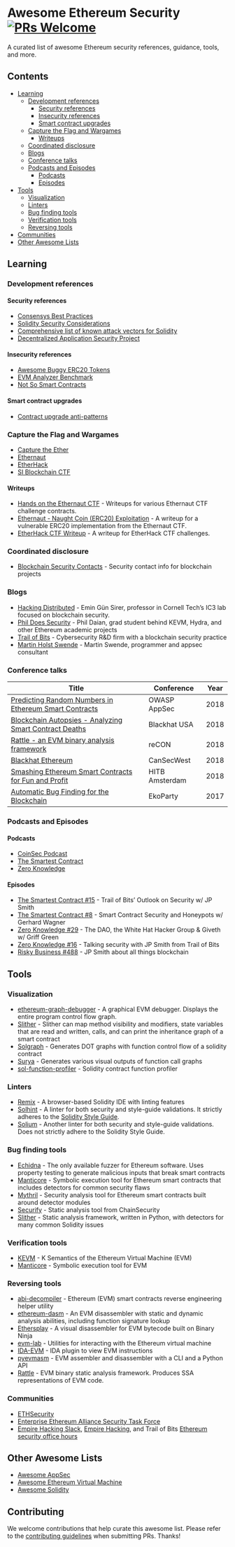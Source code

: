 # Awesome Ethereum Security [![PRs Welcome](https://img.shields.io/badge/PRs-welcome-brightgreen.svg?style=flat-square)](http://makeapullrequest.com)

A curated list of awesome Ethereum security references, guidance, tools, and more.

## Contents

* [Learning](#learning)
  * [Development references](#development-references)
    * [Security references](#security-references)
    * [Insecurity references](#insecurity-references)
    * [Smart contract upgrades](#smart-contract-upgrades)
  * [Capture the Flag and Wargames](#capture-the-flag-and-wargames)
    * [Writeups](#writeups)
  * [Coordinated disclosure](#coordinated-disclosure)
  * [Blogs](#blogs)
  * [Conference talks](#conference-talks)
  * [Podcasts and Episodes](#podcasts-and-episodes)
    * [Podcasts](#podcasts)
    * [Episodes](#episodes)
* [Tools](#tools)
  * [Visualization](#visualization)
  * [Linters](#linters)
  * [Bug finding tools](#bug-finding-tools)
  * [Verification tools](#verification-tools)
  * [Reversing tools](#reversing-tools)
* [Communities](#communities)
* [Other Awesome Lists](#other-awesome-lists)

## Learning

### Development references

#### Security references

* [Consensys Best Practices](https://github.com/ConsenSys/smart-contract-best-practices)
* [Solidity Security Considerations](https://solidity.readthedocs.io/en/latest/security-considerations.html)
* [Comprehensive list of known attack vectors for Solidity](https://blog.sigmaprime.io/solidity-security.html)
* [Decentralized Application Security Project](https://www.dasp.co/)

#### Insecurity references

* [Awesome Buggy ERC20 Tokens](https://github.com/sec-bit/awesome-buggy-erc20-tokens)
* [EVM Analyzer Benchmark](https://github.com/ConsenSys/evm-analyzer-benchmark-suite)
* [Not So Smart Contracts](https://github.com/trailofbits/not-so-smart-contracts)

#### Smart contract upgrades

* [Contract upgrade anti-patterns](https://blog.trailofbits.com/2018/09/05/contract-upgrade-anti-patterns/)

### Capture the Flag and Wargames

* [Capture the Ether](https://capturetheether.com/)
* [Ethernaut](https://ethernaut.zeppelin.solutions/)
* [EtherHack](https://etherhack.positive.com/)
* [SI Blockchain CTF](https://blockchain-ctf.securityinnovation.com/)

#### Writeups

* [Hands on the Ethernaut CTF](https://blog.trailofbits.com/2017/11/06/hands-on-the-ethernaut-ctf/) - Writeups for various Ethernaut CTF challenge contracts.
* [Ethernaut - Naught Coin (ERC20) Exploitation](https://medium.com/coinmonks/ethernaut-naught-coin-erc20-exploitation-218c86bb953b) - A writeup for a vulnerable ERC20 implementation from the Ethernaut CTF.
* [EtherHack CTF Writeup](https://blog.positive.com/phdays-8-etherhack-contest-writeup-794523f01248) - A writeup for EtherHack CTF challenges.

### Coordinated disclosure

* [Blockchain Security Contacts](https://github.com/trailofbits/blockchain-security-contacts) - Security contact info for blockchain projects

### Blogs

* [Hacking Distributed](http://hackingdistributed.com/) - Emin Gün Sirer, professor in Cornell Tech’s IC3 lab focused on blockchain security.
* [Phil Does Security](https://pdaian.com/blog/) - Phil Daian, grad student behind KEVM, Hydra, and other Ethereum academic projects
* [Trail of Bits](https://blog.trailofbits.com/) - Cybersecurity R&D firm with a blockchain security practice
* [Martin Holst Swende](http://swende.se/) - Martin Swende, programmer and appsec consultant

### Conference talks

| Title | Conference | Year |
| --- | --- | --- |
| [Predicting Random Numbers in Ethereum Smart Contracts](https://schd.ws/hosted_files/appseccalifornia2018/00/AppSecCali%202018%20-%20Predicting%20Random%20Numbers%20in%20Ethereum%20Smart%20Contracts.pdf) | OWASP AppSec | 2018 |
| [Blockchain Autopsies - Analyzing Smart Contract Deaths](https://github.com/trailofbits/publications/tree/master/presentations/Blockchain%20Autopsies%20-%20Analyzing%20Smart%20Contract%20Deaths) | Blackhat USA | 2018 |
| [Rattle - an EVM binary analysis framework](https://www.trailofbits.com/presentations/rattle/) | reCON | 2018 |
| [Blackhat Ethereum](https://github.com/trailofbits/publications/blob/master/presentations/Blackhat%20Ethereum) | CanSecWest | 2018 |
| [Smashing Ethereum Smart Contracts for Fun and Profit](https://github.com/b-mueller/smashing-smart-contracts) | HITB Amsterdam | 2018 |
| [Automatic Bug Finding for the Blockchain](https://github.com/trailofbits/publications/blob/master/presentations/Automatic%20bugfinding%20for%20the%20blockchain) | EkoParty | 2017 |

### Podcasts and Episodes

#### Podcasts

* [CoinSec Podcast](https://coinsecpodcast.com/)
* [The Smartest Contract](http://www.thesmartestcontract.com/)
* [Zero Knowledge](http://www.zeroknowledge.fm/)

#### Episodes

* [The Smartest Contract #15](http://www.thesmartestcontract.com/15) - Trail of Bits’ Outlook on Security w/ JP Smith
* [The Smartest Contract #8](http://www.thesmartestcontract.com/8) - Smart Contract Security and Honeypots w/ Gerhard Wagner
* [Zero Knowledge #29](http://www.zeroknowledge.fm/29) - The DAO, the White Hat Hacker Group & Giveth w/ Griff Green
* [Zero Knowledge #16](http://www.zeroknowledge.fm/16) - Talking security with JP Smith from Trail of Bits
* [Risky Business #488](https://risky.biz/RB488/) - JP Smith about all things blockchain

## Tools

### Visualization

* [ethereum-graph-debugger](https://github.com/fergarrui/ethereum-graph-debugger) - A graphical EVM debugger. Displays the entire program control flow graph.
* [Slither](https://github.com/trailofbits/slither) - Slither can map method visibility and modifiers, state variables that are read and written, calls, and can print the inheritance graph of a smart contract
* [Solgraph](https://github.com/raineorshine/solgraph) - Generates DOT graphs with function control flow of a solidity contract
* [Surya](https://github.com/ConsenSys/surya) - Generates various visual outputs of function call graphs
* [sol-function-profiler](https://github.com/EricR/sol-function-profiler) - Solidity contract function profiler

### Linters

* [Remix](https://remix.ethereum.org/) - A browser-based Solidity IDE with linting features
* [Solhint](https://github.com/protofire/solhint) - A linter for both security and style-guide validations. It strictly adheres to the [Solidity Style Guide](https://solidity.readthedocs.io/en/latest/style-guide.html).
* [Solium](https://github.com/duaraghav8/Solium) - Another linter for both security and style-guide validations. Does not strictly adhere to the Solidity Style Guide.

### Bug finding tools

* [Echidna](https://github.com/trailofbits/echidna) - The only available fuzzer for Ethereum software. Uses property testing to generate malicious inputs that break smart contracts
* [Manticore](https://github.com/trailofbits/manticore) - Symbolic execution tool for Ethereum smart contracts that includes detectors for common security flaws
* [Mythril](https://github.com/b-mueller/mythril/) - Security analysis tool for Ethereum smart contracts built around detector modules
* [Securify](https://github.com/eth-sri/securify) - Static analysis tool from ChainSecurity
* [Slither](https://github.com/trailofbits/slither) - Static analysis framework, written in Python, with detectors for many common Solidity issues

### Verification tools

* [KEVM](https://github.com/kframework/evm-semantics) - K Semantics of the Ethereum Virtual Machine (EVM)
* [Manticore](https://github.com/trailofbits/manticore) - Symbolic execution tool for EVM

### Reversing tools

* [abi-decompiler](https://github.com/beched/abi-decompiler) - Ethereum (EVM) smart contracts reverse engineering helper utility
* [ethereum-dasm](https://github.com/tintinweb/ethereum-dasm) - An EVM disassembler with static and dynamic analysis abilities, including function signature lookup
* [Ethersplay](https://github.com/trailofbits/ethersplay) - A visual disassembler for EVM bytecode built on Binary Ninja
* [evm-lab](https://github.com/ethereum/evmlab) - Utilities for interacting with the Ethereum virtual machine
* [IDA-EVM](https://github.com/trailofbits/ida-evm) - IDA plugin to view EVM instructions
* [pyevmasm](https://github.com/trailofbits/pyevmasm) - EVM assembler and disassembler with a CLI and a Python API
* [Rattle](https://github.com/trailofbits/rattle) - EVM binary static analysis framework. Produces SSA representations of EVM code.

### Communities

* [ETHSecurity](https://discourse.secureth.org/)
* [Enterprise Ethereum Alliance Security Task Force](https://entethalliance.org/working-groups/)
* [Empire Hacking Slack](https://empireslacking.herokuapp.com/), [Empire Hacking](https://www.empirehacking.nyc/), and Trail of Bits [Ethereum security office hours](https://trailofbits.wufoo.com/build/sign-up-to-ethereum-security-office-hours/)

## Other Awesome Lists

* [Awesome AppSec](https://github.com/paragonie/awesome-appsec)
* [Awesome Ethereum Virtual Machine](https://github.com/pirapira/awesome-ethereum-virtual-machine)
* [Awesome Solidity](https://github.com/bkrem/awesome-solidity)

## Contributing

We welcome contributions that help curate this awesome list. Please refer to the [contributing guidelines](CONTRIBUTING.md) when submitting PRs. Thanks!
